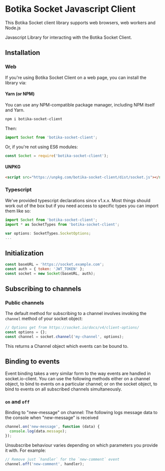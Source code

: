 # Botika Socket Javascript Client

This Botika Socket client library supports web browsers, web workers and Node.js

Javascript Library for interacting with the Botika Socket Client.

## Installation

### Web

If you're using Botika Socket Client on a web page, you can install the library via:

#### Yarn (or NPM)

You can use any NPM-compatible package manager, including NPM itself and Yarn.

```bash
npm i botika-socket-client
```

Then:

```javascript
import Socket from 'botika-socket-client';
```

Or, if you're not using ES6 modules:

```javascript
const Socket = require('botika-socket-client');
```

#### UNPKG

```html
<script src="https://unpkg.com/botika-socket-client/dist/socket.js"></script>
```

### Typescript

We've provided typescript declarations since v1.x.x. Most things should work
out of the box but if you need access to specific types you can import them
like so:

```typescript
import Socket from 'botika-socket-client';
import * as SocketTypes from 'botika-socket-client';

var options: SocketTypes.SocketOptions;
...
```

## Initialization

```javascript
const baseURL = 'https://socket.example.com';
const auth = { token: 'JWT_TOKEN' };
const socket = new Socket(baseURL, auth);
```

## Subscribing to channels

### Public channels

The default method for subscribing to a channel involves invoking the `channel` method of your socket object:

```js
// Options get from https://socket.io/docs/v4/client-options/
const options = {};
const channel = socket.channel('my-channel', options);
```

This returns a Channel object which events can be bound to.

## Binding to events

Event binding takes a very similar form to the way events are handled in socket.io-client. You can use the following methods either on a channel object, to bind to events on a particular channel; or on the socket object, to bind to events on all subscribed channels simultaneously.

### `on` and `off`

Binding to "new-message" on channel: The following logs message data to the console when "new-message" is received

```javascript
channel.on('new-message', function (data) {
  console.log(data.message);
});
```

Unsubscribe behaviour varies depending on which parameters you provide it with. For example:

```javascript
// Remove just `handler` for the `new-comment` event
channel.off('new-comment', handler);
```
